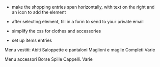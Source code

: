 - make the shopping entries span horizontally, with text on the right and an icon to add the element

- after selecting element, fill in a form to send to your private email

- simplify the css for clothes and accessories

- set up items entries

Menu vestiti:
Abiti
Saloppette e pantaloni
Maglioni e maglie
Completi
Varie

Menu accessori
Borse
Spille
Cappelli.
Varie
